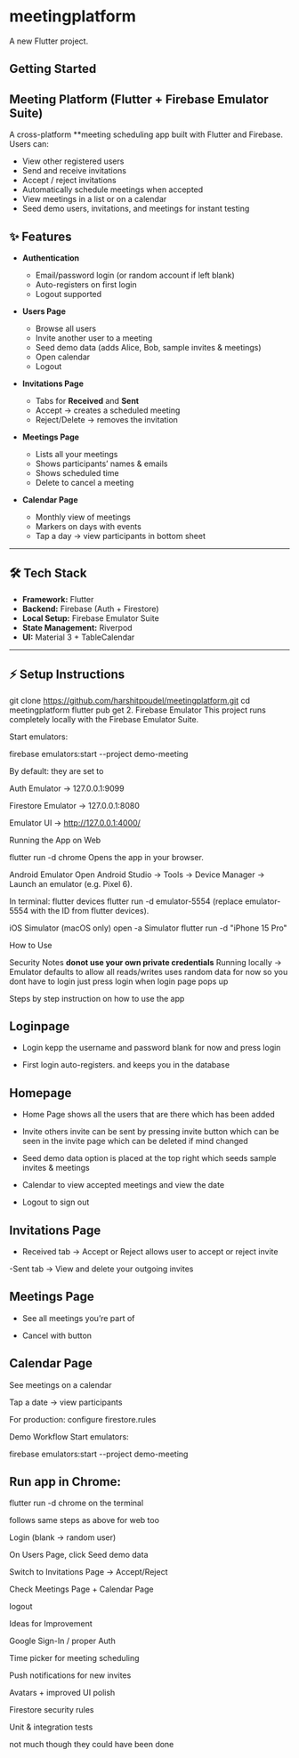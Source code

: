 # meetingplatform

A new Flutter project.

## Getting Started
## Meeting Platform (Flutter + Firebase Emulator Suite)

A cross-platform **meeting scheduling app  built with Flutter and Firebase.  
Users can:
- View other registered users
- Send and receive invitations
- Accept / reject invitations
- Automatically schedule meetings when accepted
- View meetings in a list or on a calendar
- Seed demo users, invitations, and meetings for instant testing

## ✨ Features

- **Authentication**
  - Email/password login (or random account if left blank)
  - Auto-registers on first login
  - Logout supported

- **Users Page**
  - Browse all users
  - Invite another user to a meeting
  - Seed demo data (adds Alice, Bob, sample invites & meetings)
  - Open calendar
  - Logout

- **Invitations Page**
  - Tabs for **Received** and **Sent**
  - Accept → creates a scheduled meeting
  - Reject/Delete → removes the invitation

- **Meetings Page**
  - Lists all your meetings
  - Shows participants’ names & emails
  - Shows scheduled time
  - Delete to cancel a meeting

- **Calendar Page**
  - Monthly view of meetings
  - Markers on days with events
  - Tap a day → view participants in bottom sheet

---

## 🛠 Tech Stack

- **Framework:** Flutter
- **Backend:** Firebase (Auth + Firestore)
- **Local Setup:** Firebase Emulator Suite
- **State Management:** Riverpod
- **UI:** Material 3 + TableCalendar

---

## ⚡ Setup Instructions

git clone https://github.com/harshitpoudel/meetingplatform.git
cd meetingplatform
flutter pub get
2. Firebase Emulator
This project runs completely locally with the Firebase Emulator Suite.

Start emulators:

firebase emulators:start --project demo-meeting

By default: they are set to

Auth Emulator → 127.0.0.1:9099

Firestore Emulator → 127.0.0.1:8080

Emulator UI → http://127.0.0.1:4000/

Running the App on
Web

flutter run -d chrome
Opens the app in your browser.

Android Emulator
Open Android Studio → Tools → Device Manager → Launch an emulator (e.g. Pixel 6).

In terminal:
flutter devices
flutter run -d emulator-5554
(replace emulator-5554 with the ID from flutter devices).

iOS Simulator (macOS only)
open -a Simulator
flutter run -d "iPhone 15 Pro" 


How to Use

Security Notes **donot use your own private credentials**
Running locally → Emulator defaults to allow all reads/writes uses random data for now 
so you dont have to login just press login when login page pops up

Steps by step instruction on how to use the app

## Loginpage

- Login kepp the username and password blank for now and press login 

- First login auto-registers. and keeps you in the database

## Homepage

- Home Page shows all the users that are there which has been added

- Invite others invite can be sent by pressing invite button which can be seen in the invite page which can be deleted if mind changed

- Seed demo data option is placed at the top right which seeds sample invites & meetings

- Calendar to view accepted meetings and view the date

- Logout to sign out

## Invitations Page

- Received tab → Accept or Reject allows user to accept or reject invite

-Sent tab → View and delete your outgoing invites

## Meetings Page

- See all meetings you’re part of

- Cancel with button

## Calendar Page

See meetings on a calendar

Tap a date → view participants


For production: configure firestore.rules

Demo Workflow
Start emulators:

firebase emulators:start --project demo-meeting

## Run app in Chrome:

flutter run -d chrome on the terminal 

follows same steps as above for web too

Login (blank → random user)

On Users Page, click Seed demo data

Switch to Invitations Page → Accept/Reject

Check Meetings Page + Calendar Page

logout


Ideas for Improvement

Google Sign-In / proper Auth

Time picker for meeting scheduling

Push notifications for new invites

Avatars + improved UI polish

Firestore security rules

Unit & integration tests

not much though they could have been done

